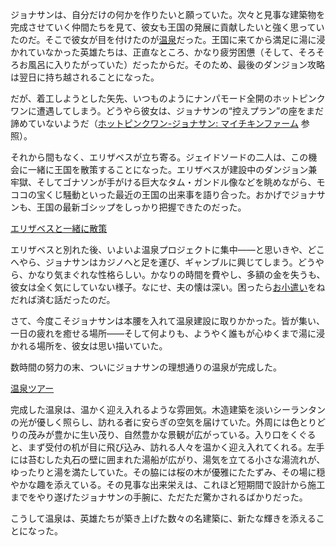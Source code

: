 <!-- title: ジョナサン -->
<!-- status: 生存 -->

ジョナサンは、自分だけの何かを作りたいと願っていた。次々と見事な建築物を完成させていく仲間たちを見て、彼女も王国の発展に貢献したいと強く思っていたのだ。そこで彼女が目を付けたのが[温泉](https://www.youtube.com/live/uyOxBS0Cx8E?feature=shared&t=257)だった。王国に来てから満足に湯に浸かれていなかった英雄たちは、正直なところ、かなり疲労困憊（そして、そろそろお風呂に入りたがっていた）だったからだ。そのため、最後のダンジョン攻略は翌日に持ち越されることになった。

だが、着工しようとした矢先、いつものようにナンパモード全開のホットピンクワンに遭遇してしまう。どうやら彼女は、ジョナサンの“控えプラン”の座をまだ諦めていないようだ（[ホットピンクワン-ジョナサン: マイチキンファーム](#edge:ame-irys) 参照）。

それから間もなく、エリザベスが立ち寄る。ジェイドソードの二人は、この機会に一緒に王国を散策することになった。エリザベスが建設中のダンジョン兼牢獄、そしてゴナソンが手がける巨大なタム・ガンドル像などを眺めながら、モココの宝くじ騒動といった最近の王国の出来事を語り合った。おかげでジョナサンも、王国の最新ゴシップをしっかり把握できたのだった。

[エリザベスと一緒に散策](#embed:https://www.youtube.com/live/uyOxBS0Cx8E?feature=shared&t=795)

エリザベスと別れた後、いよいよ温泉プロジェクトに集中――と思いきや、どこへやら、ジョナサンはカジノへと足を運び、ギャンブルに興じてしまう。どうやら、かなり気まぐれな性格らしい。かなりの時間を費やし、多額の金を失うも、彼女は全く気にしていない様子。なにせ、夫の懐は深い。困ったら[お小遣い](https://www.youtube.com/live/uyOxBS0Cx8E?feature=shared&t=4140)をねだれば済む話だったのだ。

さて、今度こそジョナサンは本腰を入れて温泉建設に取りかかった。皆が集い、一日の疲れを癒せる場所――そして何よりも、ようやく誰もが心ゆくまで湯に浸かれる場所を、彼女は思い描いていた。

数時間の努力の末、ついにジョナサンの理想通りの温泉が完成した。

[温泉ツアー](#embed:https://www.youtube.com/live/uyOxBS0Cx8E?feature=shared&t=11366)

完成した温泉は、温かく迎え入れるような雰囲気。木造建築を淡いシーランタンの光が優しく照らし、訪れる者に安らぎの空気を届けていた。外周には色とりどりの茂みが豊かに生い茂り、自然豊かな景観が広がっている。入り口をくぐると、まず受付の机が目に飛び込み、訪れる人々を温かく迎え入れてくれる。左手には苔むした丸石の壁に囲まれた湯船が広がり、湯気を立てる小さな湯流れが、ゆったりと湯を満たしていた。その脇には桜の木が優雅にたたずみ、その場に穏やかな趣を添えている。その見事な出来栄えは、これほど短期間で設計から施工までをやり遂げたジョナサンの手腕に、ただただ驚かされるばかりだった。

こうして温泉は、英雄たちが築き上げた数々の名建築に、新たな輝きを添えることになった。